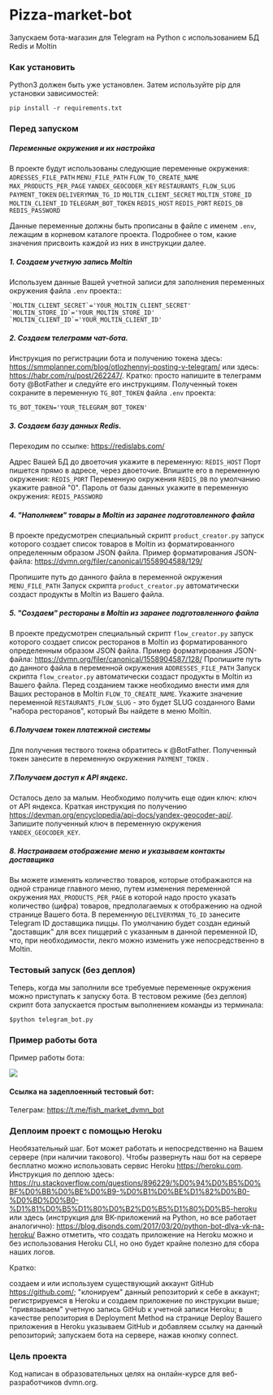 # Pizza-market-bot

Запускаем бота-магазин для Telegram на Python с использованием БД Redis и Moltin

### Как установить

Python3 должен быть уже установлен. Затем используйте pip для установки зависимостей:
```
pip install -r requirements.txt
```

### Перед запуском 

##### Переменные окружения и их настройка
В проекте будут использованы следующие переменные окружения:  
`ADRESSES_FILE_PATH`
`MENU_FILE_PATH`
`FLOW_TO_CREATE_NAME`
`MAX_PRODUCTS_PER_PAGE`
`YANDEX_GEOCODER_KEY`
`RESTAURANTS_FLOW_SLUG`
`PAYMENT_TOKEN`
`DELIVERYMAN_TG_ID`
`MOLTIN_CLIENT_SECRET`
`MOLTIN_STORE_ID`
`MOLTIN_CLIENT_ID`
`TELEGRAM_BOT_TOKEN`
`REDIS_HOST`
`REDIS_PORT`
`REDIS_DB`
`REDIS_PASSWORD`

 
Данные переменные должны быть прописаны в файле с именем `.env`, лежащим в корневом каталоге проекта.
Подробнее о том, какие значения присвоить каждой из них в инструкции далее.


##### 1. Создаем учетную запись Moltin
Используем данные Вашей учетной записи для заполнения переменных окружения файла `.env` проекта:: 

```
`MOLTIN_CLIENT_SECRET`='YOUR_MOLTIN_CLIENT_SECRET'
`MOLTIN_STORE_ID`='YOUR_MOLTIN_STORE_ID'
`MOLTIN_CLIENT_ID`='YOUR_MOLTIN_CLIENT_ID'
```

##### 2. Создаем телеграмм чат-бота. 
Инструкция по регистрации бота и получению токена здесь: https://smmplanner.com/blog/otlozhennyj-posting-v-telegram/ или здесь: https://habr.com/ru/post/262247/.
Кратко: просто напишите в телеграмм боту @BotFather и следуйте его инструкциям. 
Полученный токен сохраните в переменную `TG_BOT_TOKEN` файла `.env` проекта:
```
TG_BOT_TOKEN='YOUR_TELEGRAM_BOT_TOKEN'
```

##### 3. Создаем базу данных Redis. 
Переходим по ссылке: https://redislabs.com/

Адрес Вашей БД до двоеточия укажите в переменную:
`REDIS_HOST`
Порт пишется прямо в адресе, через двоеточие. Впишите его в переменную окружения:
`REDIS_PORT`
Переменную окружения `REDIS_DB` по умолчанию укажите равной "0".
Пароль от базы данных укажите в переменную окружения:
`REDIS_PASSWORD`

##### 4. "Наполняем" товары в Moltin из заранее подготовленного файла
В проекте предусмотрен специальный скрипт
`product_creator.py`
запуск которого создает список товаров в Moltin из форматированного определенным образом JSON файла.
Пример форматирования JSON-файла:
https://dvmn.org/filer/canonical/1558904588/129/

Пропишите путь до данного файла в переменной окружения `MENU_FILE_PATH` 
Запуск скрипта `product_creator.py` автоматически создаст продукты в Moltin из Вашего файла.

##### 5. "Создаем" рестораны в Moltin из заранее подготовленного файла
В проекте предусмотрен специальный скрипт
`flow_creator.py`
запуск которого создает список ресторанов в Moltin из форматированного определенным образом JSON файла.
Пример форматирования JSON-файла:
https://dvmn.org/filer/canonical/1558904587/128/
Пропишите путь до данного файла в переменной окружения `ADDRESSES_FILE_PATH` 
Запуск скрипта `flow_creator.py` автоматически создаст продукты в Moltin из Вашего файла.
Перед созданием также необходимо внести имя для Ваших ресторанов в Moltin `FLOW_TO_CREATE_NAME`.
Укажите значение переменной `RESTAURANTS_FLOW_SLUG` - это будет SLUG созданного Вами "набора ресторанов",
который Вы найдете в меню Moltin.

##### 6.Получаем токен платежной системы
Для получения тествого токена обратитесь к @BotFather.
Полученный токен занесите в переменную окружения `PAYMENT_TOKEN` .

##### 7.Получаем доступ к API яндекс.
Осталось дело за малым. Необходимо получить еще один ключ: ключ от API яндекса.
Краткая инструкция по получению https://devman.org/encyclopedia/api-docs/yandex-geocoder-api/.
Запишите полученный ключ в переменную окружения `YANDEX_GEOCODER_KEY`.

##### 8. Настраиваем отображение меню и указываем контакты доставщика
Вы можете изменять количество товаров, которые отображаются на одной странице главного меню, 
путем изменения переменной окружения `MAX_PRODUCTS_PER_PAGE` в которой надо просто указать количество (цифра)
товаров, предполагаемых к отображению на одной странице Вашего бота.
В переменную `DELIVERYMAN_TG_ID` занесите Telegram ID доставщика пиццы. По умолчанию будет создан 
единый "доставщик" для всех пиццерий с указанным в данной переменной ID, 
что, при необходимости, лекго можно изменить уже непосредственно в Moltin.

### Тестовый запуск (без деплоя)

Теперь, когда мы заполнили все требуемые переменные окружения можно приступать к запуску бота.
В тестовом режиме (без деплоя) скрипт бота запускается простым выполнением команды из терминала:

```  
$python telegram_bot.py
```  

### Пример работы бота
Пример работы бота:

<img src="https://i.ibb.co/xMCSCcV/pizza-bot.gif">

#### Ссылка на задеплоенный тестовый бот:

Телеграм: 
https://t.me/fish_market_dvmn_bot

### Деплоим проект с помощью Heroku
Необязательный шаг. Бот может работать и непосредственно на Вашем сервере (при наличии такового). 
Чтобы развернуть наш бот на сервере бесплатно можно использовать сервис Heroku https://heroku.com. Инструкция по деплою здесь: https://ru.stackoverflow.com/questions/896229/%D0%94%D0%B5%D0%BF%D0%BB%D0%BE%D0%B9-%D0%B1%D0%BE%D1%82%D0%B0-%D0%BD%D0%B0-%D1%81%D0%B5%D1%80%D0%B2%D0%B5%D1%80%D0%B5-heroku или здесь (инструкция для ВК-приложений на Python, но все работает аналогично): https://blog.disonds.com/2017/03/20/python-bot-dlya-vk-na-heroku/ 
Важно отметить, что создать приложение на Heroku можно и без использования Heroku CLI, но оно будет крайне полезно для сбора наших логов.

Кратко:

создаем и или используем существующий аккаунт GitHub https://github.com/;
"клонируем" данный репозиторий к себе в аккаунт;
регистрируемся в Heroku и создаем приложение по инструкции выше;
"привязываем" учетную запись GitHub к учетной записи Heroku;
в качестве репозитория в Deployment Method на странице Deploy Вашего приложения в Heroku указываем GitHub и добавляем ссылку на данный репозиторий;
запускаем бота на сервере, нажав кнопку connect.

### Цель проекта
Код написан в образовательных целях на онлайн-курсе для веб-разработчиков dvmn.org.
